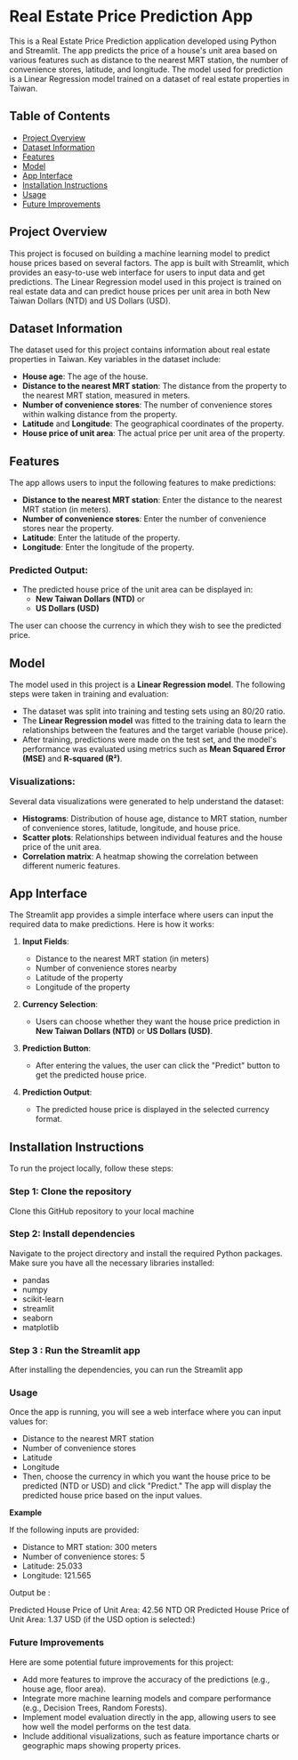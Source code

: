 # Real Estate Price Prediction App

This is a Real Estate Price Prediction application developed using Python and Streamlit. The app predicts the price of a house's unit area based on various features such as distance to the nearest MRT station, the number of convenience stores, latitude, and longitude. The model used for prediction is a Linear Regression model trained on a dataset of real estate properties in Taiwan.

## Table of Contents
- [Project Overview](#project-overview)
- [Dataset Information](#dataset-information)
- [Features](#features)
- [Model](#model)
- [App Interface](#app-interface)
- [Installation Instructions](#installation-instructions)
- [Usage](#usage)
- [Future Improvements](#future-improvements)

## Project Overview

This project is focused on building a machine learning model to predict house prices based on several factors. The app is built with Streamlit, which provides an easy-to-use web interface for users to input data and get predictions. The Linear Regression model used in this project is trained on real estate data and can predict house prices per unit area in both New Taiwan Dollars (NTD) and US Dollars (USD).

## Dataset Information

The dataset used for this project contains information about real estate properties in Taiwan. Key variables in the dataset include:
- **House age**: The age of the house.
- **Distance to the nearest MRT station**: The distance from the property to the nearest MRT station, measured in meters.
- **Number of convenience stores**: The number of convenience stores within walking distance from the property.
- **Latitude** and **Longitude**: The geographical coordinates of the property.
- **House price of unit area**: The actual price per unit area of the property.

## Features

The app allows users to input the following features to make predictions:
- **Distance to the nearest MRT station**: Enter the distance to the nearest MRT station (in meters).
- **Number of convenience stores**: Enter the number of convenience stores near the property.
- **Latitude**: Enter the latitude of the property.
- **Longitude**: Enter the longitude of the property.

### Predicted Output:
- The predicted house price of the unit area can be displayed in:
  - **New Taiwan Dollars (NTD)** or
  - **US Dollars (USD)**

The user can choose the currency in which they wish to see the predicted price.

## Model

The model used in this project is a **Linear Regression model**. The following steps were taken in training and evaluation:
- The dataset was split into training and testing sets using an 80/20 ratio.
- The **Linear Regression model** was fitted to the training data to learn the relationships between the features and the target variable (house price).
- After training, predictions were made on the test set, and the model's performance was evaluated using metrics such as **Mean Squared Error (MSE)** and **R-squared (R²)**.

### Visualizations:

Several data visualizations were generated to help understand the dataset:
- **Histograms**: Distribution of house age, distance to MRT station, number of convenience stores, latitude, longitude, and house price.
- **Scatter plots**: Relationships between individual features and the house price of the unit area.
- **Correlation matrix**: A heatmap showing the correlation between different numeric features.

## App Interface

The Streamlit app provides a simple interface where users can input the required data to make predictions. Here is how it works:

1. **Input Fields**:
   - Distance to the nearest MRT station (in meters)
   - Number of convenience stores nearby
   - Latitude of the property
   - Longitude of the property

2. **Currency Selection**:
   - Users can choose whether they want the house price prediction in **New Taiwan Dollars (NTD)** or **US Dollars (USD)**.

3. **Prediction Button**:
   - After entering the values, the user can click the "Predict" button to get the predicted house price.

4. **Prediction Output**:
   - The predicted house price is displayed in the selected currency format.

## Installation Instructions

To run the project locally, follow these steps:

### Step 1: Clone the repository
Clone this GitHub repository to your local machine

### Step 2: Install dependencies
Navigate to the project directory and install the required Python packages.
Make sure you have all the necessary libraries installed:
- pandas
- numpy
- scikit-learn
- streamlit
- seaborn
- matplotlib

### Step 3 : Run the Streamlit app
After installing the dependencies, you can run the Streamlit app

### Usage

Once the app is running, you will see a web interface where you can input values for:

- Distance to the nearest MRT station
- Number of convenience stores
- Latitude
- Longitude
- Then, choose the currency in which you want the house price to be predicted (NTD or USD) and click "Predict." The app will display the predicted house price based on the input values.

**Example**

If the following inputs are provided:

- Distance to MRT station: 300 meters
- Number of convenience stores: 5
- Latitude: 25.033
- Longitude: 121.565

Output be :

Predicted House Price of Unit Area: 42.56 NTD
OR
Predicted House Price of Unit Area: 1.37 USD (if the USD option is selected:)

### Future Improvements

Here are some potential future improvements for this project:

- Add more features to improve the accuracy of the predictions (e.g., house age, floor area).
- Integrate more machine learning models and compare performance (e.g., Decision Trees, Random Forests).
- Implement model evaluation directly in the app, allowing users to see how well the model performs on the test data.
- Include additional visualizations, such as feature importance charts or geographic maps showing property prices.


